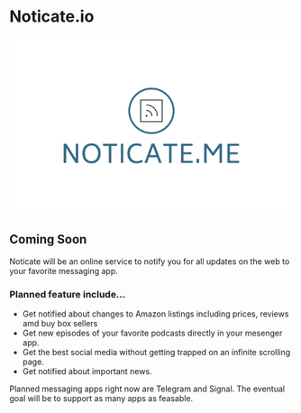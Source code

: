 # Noticate.io
![# Noticate.io](logo.png)
## Coming Soon

Noticate will be an online service to notify you for all updates on the web to your favorite messaging app. 

### Planned feature include...
- Get notified about changes to Amazon listings including prices, reviews amd buy box sellers
- Get new episodes of your favorite podcasts directly in your mesenger app. 
- Get the best social media without getting trapped on an infinite scrolling page. 
- Get notified about important news.

Planned messaging apps right now are Telegram and Signal. The eventual goal will be to support as many apps as feasable. 